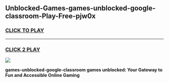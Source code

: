 
## Unblocked-Games-games-unblocked-google-classroom-Play-Free-pjw0x
<h3>
<a href="https://premium76.site?title=games-unblocked-google-classroom&ref=23A">CLICK TO PLAY</a></h3>
<hr>

<h3>
<a href="https://premium76.site?title=games-unblocked-google-classroom&ref=23A">CLICK 2 PLAY</a>
  
</h3>

<a href="https://premium76.site?title=games-unblocked-google-classroom&ref=23A"><img src="https://clearcache.store/games.png"></a>


**games-unblocked-google-classroom games unblocked: Your Gateway to Fun and Accessible Online Gaming**
